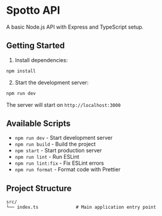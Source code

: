 # Spotto API

A basic Node.js API with Express and TypeScript setup.

## Getting Started

1. Install dependencies:
```bash
npm install
```

2. Start the development server:
```bash
npm run dev
```

The server will start on `http://localhost:3000`

## Available Scripts

- `npm run dev` - Start development server
- `npm run build` - Build the project
- `npm start` - Start production server
- `npm run lint` - Run ESLint
- `npm run lint:fix` - Fix ESLint errors
- `npm run format` - Format code with Prettier

## Project Structure

```
src/
└── index.ts              # Main application entry point
```
